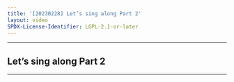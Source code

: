 ```yaml
---
title: '[20230228] Let’s sing along Part 2'
layout: video
SPDX-License-Identifier: LGPL-2.1-or-later
---
```


---

## Let’s sing along Part 2

<div class="container">
  <video-js id="my-video" class="vjs-fluid vjs-layout-medium" controls preload="auto" poster="https://cdn.discordapp.com/attachments/1083515523846914179/1084030458985189387/20230228-2.jpg">
    <source src="https://drive.ayampenyet.eu.org/api/raw/?path=/%F0%9F%94%AE%20Unarchive%20Karaoke%20Moona/%5B20230228%5D%20%E3%80%90MoonUtau%E3%80%91Let's%20sing%20along%E3%80%90Unarchive%E3%80%91%20%5BMoona%20Hoshinova%20hololive-ID%5D%202%20(1yssXxFWT2Y).mp4" type="video/mp4"/>
  </video-js>
</div>

---
